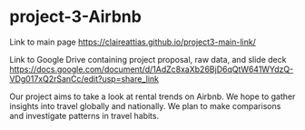 # project-3-Airbnb

Link to main page
https://claireattias.github.io/project3-main-link/

Link to Google Drive containing project proposal, raw data, and slide deck
https://docs.google.com/document/d/1AdZc8xaXb26BjD6qQtW641WYdzQ-VDg017xQ2rSanCc/edit?usp=share_link

Our project aims to take a look at rental trends on Airbnb. We hope to gather insights into travel globally and nationally. We plan to make comparisons and investigate patterns in travel habits.
